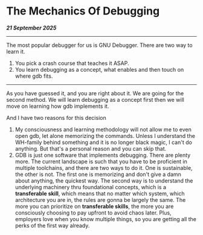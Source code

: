 # The Mechanics Of Debugging

_**21 September 2025**_

***

The most popular debugger for us is GNU Debugger. There are two way to learn it.

1. You pick a crash course that teaches it ASAP.
2. You learn debugging as a concept, what enables and then touch on where gdb fits.

***

As you have guessed it, and you are right about it. We are going for the second method. We will learn debugging as a concept first then we will move on learning how gdb implements it.

And I have two reasons for this decision

1. My consciousness and learning methodology will not allow me to even open gdb, let alone memorizing the commands. Unless I understand the WH-family behind something and it is no longer black magic, I can't do anything. But that's a personal reason and you can skip that.
2. GDB is just one software that implements debugging. There are plenty more. The current landscape is such that you have to be proficient in multiple toolchains, and there are two ways to do it. One is sustainable, the other is not. The first one is memorizing and don't give a damn about anything, the quickest way. The second way is to understand the underlying machinery thru foundational concepts, which is a **transferable skill**, which means that no matter which system, which architecture you are in, the rules are gonna be largely the same. The more you can prioritize on **transferable skills**, the more you are consciously choosing to pay upfront to avoid chaos later. Plus, employers love when you know multiple things, so you are getting all the perks of the first way already.
